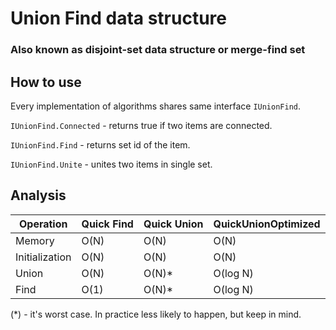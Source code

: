 # Union Find data structure
### Also known as disjoint-set data structure or merge-find set
## How to use
Every implementation of algorithms shares same interface `IUnionFind`. 

`IUnionFind.Connected` - returns true if two items are connected.

`IUnionFind.Find` - returns set id of the item.

`IUnionFind.Unite` - unites two items in single set.

## Analysis
Operation | Quick Find | Quick Union | QuickUnionOptimized
------------ | ------------- |  ------------- | -------------
Memory | O(N) | O(N) | O(N)
Initialization | O(N) | O(N) | O(N)
Union | O(N) | O(N)* | O(log N)
Find | O(1) | O(N)* | O(log N)

(*) - it's worst case. In practice less likely to happen, but keep in mind.
